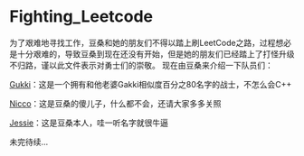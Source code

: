 # Fighting_Leetcode
为了艰难地寻找工作，豆桑和她的朋友们不得以踏上刷LeetCode之路，过程想必是十分艰难的，导致豆桑到现在还没有开始，但是她的朋友们已经踏上了打怪升级不归路，谨以此文件表示对勇士们的崇敬。
现在由豆桑来介绍一下队员们：

[Gukki](https://github.com/OrangeJessie/Fighting_Leetcode/blob/master/gukki.md)：这是一个拥有和他老婆Gakki相似度百分之80名字的战士，不怎么会C++

[Nicco](https://github.com/OrangeJessie/Fighting_Leetcode/tree/master/Nicco%E7%9A%84%E5%88%9D%E7%BA%A7%E7%AE%97%E6%B3%95)：这是豆桑的傻儿子，什么都不会，还请大家多多关照

[Jessie](https://github.com/OrangeJessie/Fighting_Leetcode/blob/master/Jessie.md)：这是豆桑本人，哇一听名字就很牛逼

未完待续…

